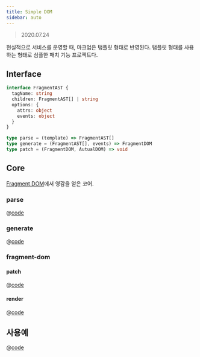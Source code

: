 ```yaml
---
title: Simple DOM
sidebar: auto
---
```

> 2020.07.24

현실적으로 서비스를 운영할 때, 마크업은 탬플릿 형태로 반영된다.
탬플릿 형태를 사용하는 형태로 심플한 패치 기능 프로젝트다.

## Interface
```ts
interface FragmentAST {
  tagName: string
  children: FragmentAST[] | string
  options: {
    attrs: object
    events: object
  }
}

type parse = (template) => FragmentAST[]
type generate = (FragmentAST[], events) => FragmentDOM
type patch = (FragmentDOM, AutualDOM) => void
```

## Core
[Fragment DOM](/src/component/fragment-dom/)에서 영감을 얻은 코어.

### parse
@[code](@/docs/src/component/simple-dom/core/parse.js)

### generate
@[code](@/docs/src/component/simple-dom/core/generate.js)

### fragment-dom
#### patch
@[code](@/docs/src/component/simple-dom/core/fragment-dom-20200725/patch.js)

#### render
@[code](@/docs/src/component/simple-dom/core/fragment-dom-20200725/render.js)

## 사용예
@[code](@/docs/src/component/simple-dom/main.js)
